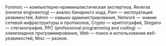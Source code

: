 Forensic — компьютерно-криминалистическая экспертиза,
Reverse (reverse engineering) — анализ бинарного кода,
Pwn — эксплуатация уязвимостей,
Admin — навыки администрирования,
Network — знание сетевой инфраструктуры и протоколов,
Crypto — криптография,
Stegano — стеганография,
PPC (professional programming and coding) — олимпиадное программирование,
Web — поиск и использование веб-уязвимостей,
Misc — разное.
